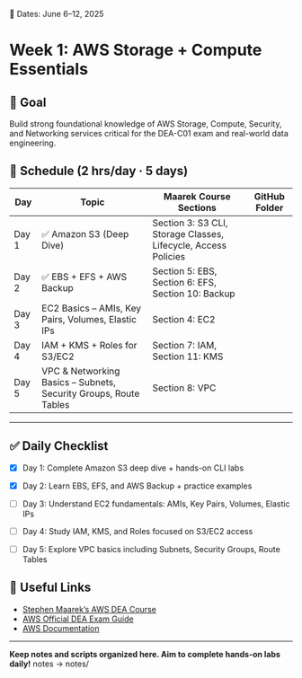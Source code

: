 📅 Dates: June 6–12, 2025  
# Week 1: AWS Storage + Compute Essentials
## 🎯 Goal
Build strong foundational knowledge of AWS Storage, Compute, Security, and Networking services critical for the DEA-C01 exam and real-world data engineering.

## 📅 Schedule (2 hrs/day · 5 days)

| Day  | Topic                               | Maarek Course Sections                        | GitHub Folder                 |
|-------|-----------------------------------|----------------------------------------------|-------------------------------|
| Day 1 | ✅ Amazon S3 (Deep Dive)           | Section 3: S3 CLI, Storage Classes, Lifecycle, Access Policies |
| Day 2 | ✅ EBS + EFS + AWS Backup           | Section 5: EBS, Section 6: EFS, Section 10: Backup |
| Day 3 | EC2 Basics – AMIs, Key Pairs, Volumes, Elastic IPs | Section 4: EC2                               | 
| Day 4 | IAM + KMS + Roles for S3/EC2        | Section 7: IAM, Section 11: KMS              | 
| Day 5 | VPC & Networking Basics – Subnets, Security Groups, Route Tables | Section 8: VPC                              | 

---
## ✅ Daily Checklist

- [x] Day 1: Complete Amazon S3 deep dive + hands-on CLI labs  
- [x] Day 2: Learn EBS, EFS, and AWS Backup + practice examples  
- [ ] Day 3: Understand EC2 fundamentals: AMIs, Key Pairs, Volumes, Elastic IPs  
- [ ] Day 4: Study IAM, KMS, and Roles focused on S3/EC2 access  
- [ ] Day 5: Explore VPC basics including Subnets, Security Groups, Route Tables  


## 🔗 Useful Links

- [Stephen Maarek’s AWS DEA Course](https://www.udemy.com/course/aws-certified-data-analytics-specialty/)  
- [AWS Official DEA Exam Guide](https://d1.awsstatic.com/training-and-certification/docs-data-analytics/AWS-Certified-Data-Analytics-Specialty_Exam-Guide.pdf)  
- [AWS Documentation](https://docs.aws.amazon.com/)

---

**Keep notes and scripts organized here. Aim to complete hands-on labs daily!**
notes -> notes/
